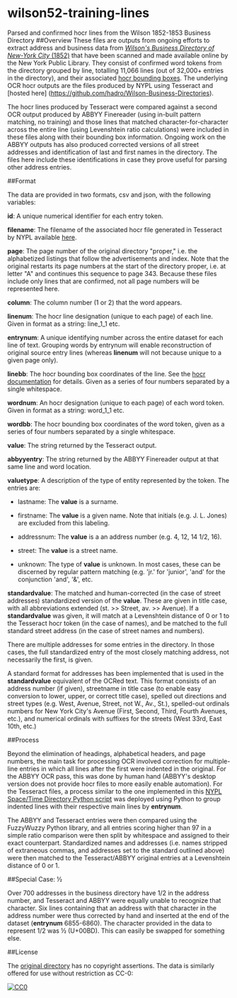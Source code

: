 # wilson52-training-lines
Parsed and confirmed hocr lines from the Wilson 1852-1853 Business Directory
##Overview
These files are outputs from ongoing efforts to extract address and business data from [*Wilson's Business Directory of New-York City* (1852)](https://digitalcollections.nypl.org/items/de3c45b0-a30b-0131-2a1e-58d385a7b928) that have been scanned and made available online by the New York Public Library. They consist of confirmed word tokens from the directory grouped by line, totalling 11,066 lines (out of 32,000+ entries in the directory), and their associated [hocr bounding boxes](https://kba.github.io/hocr-spec/1.2/). The underlying OCR hocr outputs are the files produced by NYPL using Tesseract and [hosted here] (https://github.com/hadro/Wilson-Business-Directories).

The hocr lines produced by Tesseract were compared against a second OCR output produced by ABBYY Finereader (using in-built pattern matching, no training) and those lines that matched character-for-character across the entire line (using Levenshtein ratio calculations) were included in these files along with their bounding box information. Ongoing work on the ABBYY outputs has also produced corrected versions of all street addresses and identification of last and first names in the directory. The files here include these identifications in case they prove useful for parsing other address entries.

##Format

The data are provided in two formats, csv and json, with the following variables:

**id**: A unique numerical identifier for each entry token.

**filename**: The filename of the associated hocr file generated in Tesseract by NYPL available [here](https://github.com/hadro/Wilson-Business-Directories).

**page**: The page number of the original directory "proper," i.e. the alphabetized listings that follow the advertisements and index. Note that the original restarts its page numbers at the start of the directory proper, i.e. at letter "A" and continues this sequence to page 343. Because these files include only lines that are confirmed, not all page numbers will be represented here.

**column**: The column number (1 or 2) that the word appears.

**linenum**: The hocr line designation (unique to each page) of each line. Given in format as a string: line_1_1 etc.

**entrynum**: A unique identifying number across the entire dataset for each line of text. Grouping words by entrynum will enable reconstruction of original source entry lines (whereas **linenum** will not because unique to a given page only).

**linebb**: The hocr bounding box coordinates of the line. See the [hocr documentation](https://kba.github.io/hocr-spec/1.2/) for details. Given as a series of four numbers separated by a single whitespace.

**wordnum**: An hocr designation (unique to each page) of each word token. Given in format as a string: word_1_1 etc.

**wordbb**: The hocr bounding box coordinates of the word token, given as a series of four numbers separated by a single whitespace.

**value**: The string returned by the Tesseract output.

**abbyyentry**: The string returned by the ABBYY Finereader output at that same line and word location.

**valuetype**: A description of the type of entity represented by the token. The entries are:

 - lastname: The **value** is a surname.
 
 - firstname: The **value** is a given name. Note that initials (e.g. J. L. Jones) are excluded from this labeling.
 
 - addressnum: The **value** is a an address number (e.g. 4, 12, 14 1/2, 16).
 
 - street: The **value** is a street name.

 - unknown: The type of **value** is unknown. In most cases, these can be discerned by regular pattern matching (e.g. 'jr.' for 'junior', 'and' for the conjunction 'and', '&', etc.
 
**standardvalue**: The matched and human-corrected (in the case of street addresses) standardized version of the **value**. These are given in title case, with all abbreviations extended (st. >> Street, av. >> Avenue). If a **standardvalue** was given, it will match at a Levenshtein distance of 0 or 1 to the Tesseract hocr token (in the case of names), and be matched to the full standard street address (in the case of street names and numbers). 

There are multiple addresses for some entries in the directory. In those cases, the full standardized entry of the most closely  matching address, not necessarily the first, is given.

A standard format for addresses has been implemented that is used in the **standardvalue** equivalent of the OCRed text. This format consists of an address number (if given), streetname in title case (to enable easy conversion to lower, upper, or correct title case), spelled out directions and street types (e.g. West, Avenue, Street, not W., Av., St.), spelled-out ordinals numbers for New York City's Avenue (First, Second, Third, Fourth Avenues, etc.), and numerical ordinals with suffixes for the streets (West 33rd, East 10th, etc.)

##Process

Beyond the elimination of headings, alphabetical headers, and page numbers, the main task for processing OCR involved correction for multiple-line entries in which all lines after the first were indented in the original. For the ABBYY OCR pass, this was done by human hand (ABBYY's desktop version does not provide hocr files to more easily enable automation). For the Tesseract files, a process similar to the one implemented in this [NYPL Space/Time Directory Python script](https://github.com/nypl-spacetime/hocr-detect-columns) was deployed using Python to group indented lines with their respective main lines by **entrynum**.

The ABBYY and Tesseract entries were then compared using the FuzzyWuzzy Python library, and all entries scoring higher than 97 in a simple ratio comparison were then split by whitespace and assigned to their exact counterpart. Standardized names and addresses (i.e. names stripped of extraneous commas, and addresses set to the standard outlined above) were then matched to the Tesseract/ABBYY original entries at a Levenshtein distance of 0 or 1.

##Special Case: ½

Over 700 addresses in the business directory have 1/2 in the address number, and Tesseract and ABBYY were equally unable to recognize that character. Six lines containing that an address with that character in the address number were thus corrected by hand and inserted at the end of the dataset (**entrynum** 6855-6860). The character provided in the data to represent 1/2 was ½ (U+00BD). This can easily be swapped for something else.  

##License

The [original directory](https://digitalcollections.nypl.org/items/de3c45b0-a30b-0131-2a1e-58d385a7b928) has no copyright assertions. The data is similarly offered for use without restriction as CC-0: <p xmlns:dct="http://purl.org/dc/terms/" xmlns:vcard="http://www.w3.org/2001/vcard-rdf/3.0#">
  <a rel="license"
     href="http://creativecommons.org/publicdomain/zero/1.0/">
    <img src="https://licensebuttons.net/p/zero/1.0/80x15.png" style="border-style: none;" alt="CC0" />
  </a></p>

